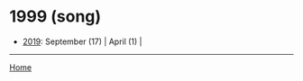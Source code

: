 # 1999 (song)

  * [2019](./1999-song-2019.md): 
      September (17) | 
      April (1) | 

----

[Home](../)
